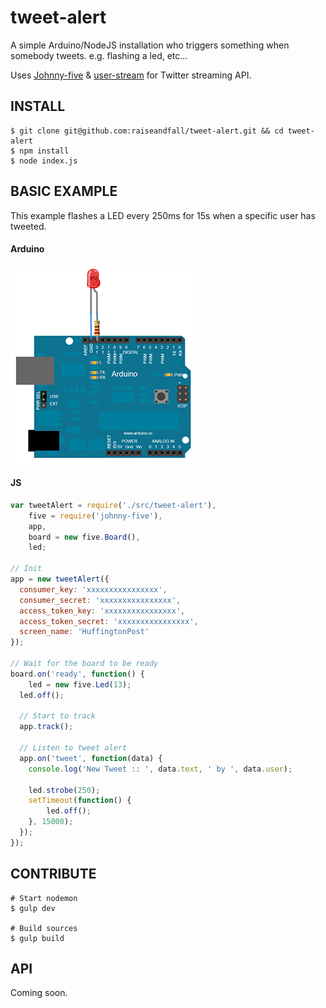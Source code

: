 tweet-alert
===========

A simple Arduino/NodeJS installation who triggers something when somebody tweets. e.g. flashing a led, etc... 

Uses [Johnny-five](https://github.com/rwaldron/johnny-five) & [user-stream](https://github.com/aivis/user-stream) for Twitter streaming API.

## INSTALL

```shell
$ git clone git@github.com:raiseandfall/tweet-alert.git && cd tweet-alert
$ npm install
$ node index.js
```

## BASIC EXAMPLE

This example flashes a LED every 250ms for 15s when a specific user has tweeted.

#### Arduino
![Breadboard](bb.png) 

#### JS

```javascript
var tweetAlert = require('./src/tweet-alert'),
    five = require('johnny-five'),
    app,
    board = new five.Board(),
    led;

// Init
app = new tweetAlert({
  consumer_key: 'xxxxxxxxxxxxxxxx',
  consumer_secret: 'xxxxxxxxxxxxxxxx',
  access_token_key: 'xxxxxxxxxxxxxxxx',
  access_token_secret: 'xxxxxxxxxxxxxxxx',
  screen_name: 'HuffingtonPost'
});

// Wait for the board to be ready
board.on('ready', function() {
	led = new five.Led(13);
  led.off();

  // Start to track
  app.track();

  // Listen to tweet alert
  app.on('tweet', function(data) {
    console.log('New Tweet :: ', data.text, ' by ', data.user);
  
    led.strobe(250);
    setTimeout(function() {
    	led.off();
    }, 15000);
  });
});
```

## CONTRIBUTE

```shell
# Start nodemon
$ gulp dev

# Build sources
$ gulp build
```

## API

Coming soon.